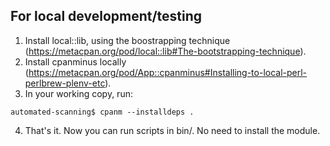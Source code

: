 

## For local development/testing
1. Install local::lib, using the boostrapping technique (https://metacpan.org/pod/local::lib#The-bootstrapping-technique).
2. Install cpanminus locally (https://metacpan.org/pod/App::cpanminus#Installing-to-local-perl-perlbrew-plenv-etc).
3. In your working copy, run:
```
automated-scanning$ cpanm --installdeps .
```
4. That's it. Now you can run scripts in bin/. No need to install the module.

